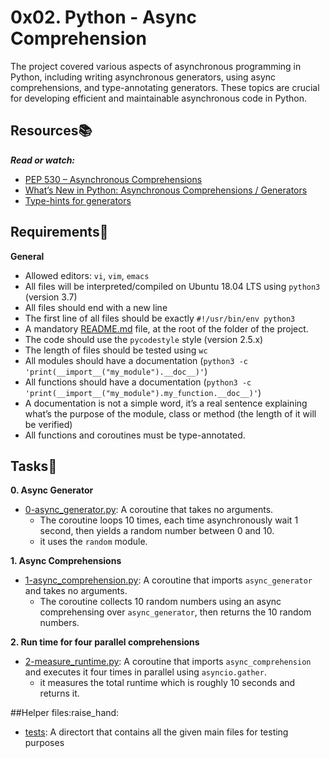 # 0x02. Python - Async Comprehension

The project covered various aspects of asynchronous programming in Python, including writing asynchronous generators, using async comprehensions, and type-annotating generators.
These topics are crucial for developing efficient and maintainable asynchronous code in Python.

## Resources:books:
***Read or watch:***
- [PEP 530 – Asynchronous Comprehensions](https://peps.python.org/pep-0530/)
- [What’s New in Python: Asynchronous Comprehensions / Generators](https://www.blog.pythonlibrary.org/2017/02/14/whats-new-in-python-asynchronous-comprehensions-generators/)
- [Type-hints for generators](https://stackoverflow.com/questions/42531143/how-to-type-hint-a-generator-in-python-3)

## Requirements:round_pushpin:

**General**
- Allowed editors: `vi`, `vim`, `emacs`
- All files will be interpreted/compiled on Ubuntu 18.04 LTS using `python3` (version 3.7)
- All files should end with a new line
- The first line of all files should be exactly `#!/usr/bin/env python3`
- A mandatory [README.md](./README.md) file, at the root of the folder of the project.
- The code should use the `pycodestyle` style (version 2.5.x)
- The length of files should be tested using `wc`
- All modules should have a documentation (`python3 -c 'print(__import__("my_module").__doc__)'`)
- All functions should have a documentation (`python3 -c 'print(__import__("my_module").my_function.__doc__)'`)
- A documentation is not a simple word, it’s a real sentence explaining what’s the purpose of the module, class or method (the length of it will be verified)
- All functions and coroutines must be type-annotated.

## Tasks:page_with_curl:
**0. Async Generator**
- [0-async_generator.py](./0-async_generator.py):  A coroutine that takes no arguments.
  - The coroutine loops 10 times, each time asynchronously wait 1 second, then yields a random number between 0 and 10.
  - it uses the `random` module.

**1. Async Comprehensions**
- [1-async_comprehension.py](./1-async_comprehension.py): A coroutine that imports `async_generator` and takes no arguments.
  - The coroutine collects 10 random numbers using an async comprehensing over `async_generator`, then returns the 10 random numbers.

**2. Run time for four parallel comprehensions**
- [2-measure_runtime.py](./2-measure_runtime.py): A coroutine that imports `async_comprehension` and executes it four times in parallel using `asyncio.gather`.
  - it measures the total runtime which is roughly 10 seconds and returns it.

##Helper files:raise_hand:
- [tests](./tests): A directort that contains all the given main files for testing purposes



